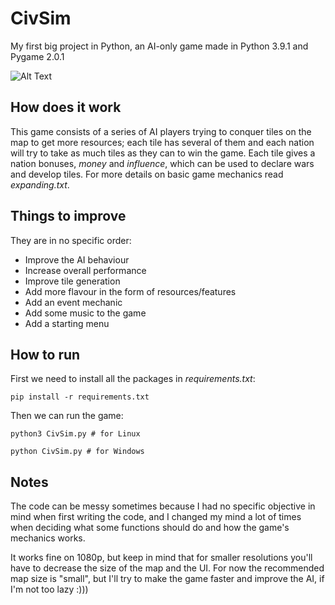 # CivSim
My first big project in Python, an AI-only game made in Python 3.9.1 and Pygame 2.0.1

![Alt Text](preview.gif)

## How does it work
This game consists of a series of AI players trying to conquer tiles on the map to get more resources; each tile has several of them and each nation will try to take as much tiles as they can to win the game.
Each tile gives a nation bonuses, *money* and *influence*, which can be used to declare wars and develop tiles.
For more details on basic game mechanics read *expanding.txt*.

## Things to improve
They are in no specific order:
* Improve the AI behaviour
* Increase overall performance
* Improve tile generation
* Add more flavour in the form of resources/features
* Add an event mechanic
* Add some music to the game
* Add a starting menu

## How to run
First we need to install all the packages in *requirements.txt*:
```
pip install -r requirements.txt
```
Then we can run the game:

```
python3 CivSim.py # for Linux

python CivSim.py # for Windows
```

## Notes
The code can be messy sometimes because I had no specific objective in mind when first writing the code, and I changed my mind a lot of times when deciding what some functions should do and how the game's mechanics works.

It works fine on 1080p, but keep in mind that for smaller resolutions you'll have to decrease the size of the map and the UI.
For now the recommended map size is "small", but I'll try to make the game faster and improve the AI, if I'm not too lazy :)))
